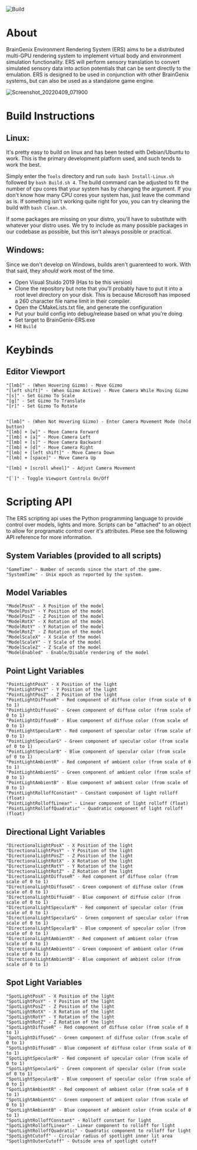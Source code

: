 ![Build](https://github.com/carboncopies/BrainGenix-ERS/actions/workflows/cmake.yml/badge.svg)

# About

BrainGenix Environment Rendering System (ERS) aims to be a distributed multi-GPU rendering system to implement virtual body and environment simulation functionality. ERS will perform sensory translation to convert simulated sensory data into action potentials that can be sent directly to the emulation. ERS is designed to be used in conjunction with other BrainGenix systems, but can also be used as a standalone game engine. 

![Screenshot_20220409_071900](https://user-images.githubusercontent.com/49183477/162561372-b56cd331-3dad-40d9-8eb0-16b9e1aff46a.png)


# Build Instructions

## Linux:

  It's pretty easy to build on linux and has been tested with Debian/Ubuntu to work. This is the primary development platform used, and such tends to work the best. 
  
  Simply enter the `Tools` directory and run `sudo bash Install-Linux.sh` followed by `bash Build.sh 4`. The build command can be adjusted to fit the number of cpu cores that your system has by changing the argument. If you don't know how many CPU cores your system has, just leave the command as is. If something isn't working quite right for you, you can try cleaning the build with `bash Clean.sh`.

  If some packages are missing on your distro, you'll have to substitute with whatever your distro uses. We try to include as many possible packages in our codebase as possible, but this isn't always possible or practical.


## Windows:

  Since we don't develop on Windows, builds aren't guarenteed to work. With that said, they *should* work most of the time. 
  

  - Open Visual Stuido 2019 (Has to be this version)
  - Clone the repository but note that you'll probably have to put it into a root level directory on your disk. This is because Microsoft has imposed a 260 character file name limit in their compiler. 
  - Open the CMakeLists.txt file, and generate the configuration
  - Put your build config into debug/release based on what you're doing
  - Set target to BrainGenix-ERS.exe
  - Hit `Build`


# Keybinds

  ## Editor Viewport

    "[lmb]" - (When Hovering Gizmo) - Move Gizmo
    "[left shift]" - (When Gizmo Active) - Move Camera While Moving Gizmo
    "[s]" - Set Gizmo To Scale
    "[g]" - Set Gizmo To Translate
    "[r]" - Set Gizmo To Rotate


    "[lmb]" - (When Not Hovering Gizmo) - Enter Camera Movement Mode (hold button)
    "[lmb] + [w]" - Move Camera Forward
    "[lmb] + [a]" - Move Camera Left
    "[lmb] + [s]" - Move Camera Backward
    "[lmb] + [d]" - Move Camera Right
    "[lmb] + [left shift]" - Move Camera Down
    "[lmb] + [space]" - Move Camera Up

    "[lmb] + [scroll wheel]" - Adjust Camera Movement

    "[`]" - Toggle Viewport Controls On/Off

# Scripting API

  The ERS scripting api uses the Python programming language to provide control over models, lights and more. Scripts can be "attached" to an object to allow for programatic control over it's attributes. Plese see the following API reference for more information.
  
  ## System Variables (provided to all scripts)
    "GameTime" - Number of seconds since the start of the game.
    "SystemTime" - Unix epoch as reported by the system.
    
  ## Model Variables
    "ModelPosX" - X Position of the model
    "ModelPosY" - Y Position of the model
    "ModelPosZ" - Z Position of the model
    "ModelRotX" - X Rotation of the model
    "ModelRotY" - Y Rotation of the model
    "ModelRotZ" - Z Rotation of the model
    "ModelScaleX" - X Scale of the model
    "ModelScaleY" - Y Scale of the model
    "ModelScaleZ" - Z Scale of the model
    "ModelEnabled" - Enable/Disable rendering of the model

  ## Point Light Variables
    "PointLightPosX" - X Position of the light
    "PointLightPosY" - Y Position of the light
    "PointLightPosZ" - Z Position of the light
    "PointLightDiffuseR" - Red component of diffuse color (from scale of 0 to 1)
    "PointLightDiffuseG" - Green component of diffuse color (from scale of 0 to 1)
    "PointLightDiffuseB" - Blue component of diffuse color (from scale of 0 to 1)
    "PointLightSpecularR" - Red component of specular color (from scale of 0 to 1)
    "PointLightSpecularG" - Green component of specular color (from scale of 0 to 1)
    "PointLightSpecularB" - Blue component of specular color (from scale of 0 to 1)    
    "PointLightAmbientR" - Red component of ambient color (from scale of 0 to 1)
    "PointLightAmbientG" - Green component of ambient color (from scale of 0 to 1)
    "PointLightAmbientB" - Blue component of ambient color (from scale of 0 to 1)
    "PointLightRolloffConstant" - Constant component of light rolloff (float)
    "PointLightRolloffLinear" - Linear component of light rolloff (float)
    "PointLightRolloffQuadratic" - Quadratic component of light rolloff (float)
    
  ## Directional Light Variables
    "DirectionalLightPosX" - X Position of the light
    "DirectionalLightPosY" - Y Position of the light
    "DirectionalLightPosZ" - Z Position of the light
    "DirectionalLightRotX" - X Rotation of the light
    "DirectionalLightRotY" - Y Rotation of the light
    "DirectionalLightRotZ" - Z Rotation of the light
    "DirectionalLightDiffuseR" - Red component of diffuse color (from scale of 0 to 1)
    "DirectionalLightDiffuseG" - Green component of diffuse color (from scale of 0 to 1)
    "DirectionalLightDiffuseB" - Blue component of diffuse color (from scale of 0 to 1)
    "DirectionalLightSpecularR" - Red component of specular color (from scale of 0 to 1)
    "DirectionalLightSpecularG" - Green component of specular color (from scale of 0 to 1)
    "DirectionalLightSpecularB" - Blue component of specular color (from scale of 0 to 1)    
    "DirectionalLightAmbientR" - Red component of ambient color (from scale of 0 to 1)
    "DirectionalLightAmbientG" - Green component of ambient color (from scale of 0 to 1)
    "DirectionalLightAmbientB" - Blue component of ambient color (from scale of 0 to 1)
    
  ## Spot Light Variables
    "SpotLightPosX" - X Position of the light
    "SpotLightPosY" - Y Position of the light
    "SpotLightPosZ" - Z Position of the light
    "SpotLightRotX" - X Rotation of the light
    "SpotLightRotY" - Y Rotation of the light
    "SpotLightRotZ" - Z Rotation of the light
    "SpotLightDiffuseR" - Red component of diffuse color (from scale of 0 to 1)
    "SpotLightDiffuseG" - Green component of diffuse color (from scale of 0 to 1)
    "SpotLightDiffuseB" - Blue component of diffuse color (from scale of 0 to 1)
    "SpotLightSpecularR" - Red component of specular color (from scale of 0 to 1)
    "SpotLightSpecularG" - Green component of specular color (from scale of 0 to 1)
    "SpotLightSpecularB" - Blue component of specular color (from scale of 0 to 1)    
    "SpotLightAmbientR" - Red component of ambient color (from scale of 0 to 1)
    "SpotLightAmbientG" - Green component of ambient color (from scale of 0 to 1)
    "SpotLightAmbientB" - Blue component of ambient color (from scale of 0 to 1)
    "SpotLightRolloffConstant" - Rolloff constant for light
    "SpotLightRolloffLinear" - Linear component to rolloff for light
    "SpotLightRolloffQuadratic" - Quadratic component to rolloff for light
    "SpotLightCutoff" - Circular radius of spotlight inner lit area
    "SpotlightOuterCutoff" - Outside area of spotlight cutoff

